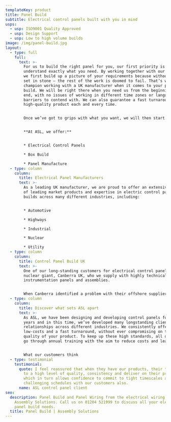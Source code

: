 ```yaml
---
templateKey: product
title: Panel Build
subtitle: Electrical control panels built with you in mind
usps:
  - usp: ISO9001 Quality Approved
  - usp: Design Support
  - usp: Low to high volume builds
image: /img/panel-build.jpg
layout:
  - type: full
    full:
      text: >-
        For us to build the right panel for you, our first priority is to
        understand exactly what you need. By working together with our clients,
        we first build up a picture of your requirements because without this
        set in stone – the rest of the work is doomed to fail. That’s why we
        champion working with a UK manufacturer when it comes to your panel
        build. We will be right there when you need us from the beginning to the
        end, with no issues of working in different time zones or language
        barriers to contend with. We can also guarantee a fast turnaround and a
        high-quality product each and every time. 


        Once we’ve got to grips with what you want, we will then start the design and development of your product. The best part is this stage is 100% free. We also complete rigorous testing to ensure your product is fit for use before it gets sent out. This is done using our automatic testing facilities or with bespoke test equipment designed specifically for the individual product.


        **At ASL, we offer:**


        * Electrical Control Panels

        * Box Build

        * Panel Manufacture
  - type: column
    column:
      title: Electrical Panel Manufacturers
      text: >-
        As a leading UK manufacturer, we are proud to offer an extensive range
        of leading market products and expertise in electric control panel
        builds across many different industries, including:


        * Automotive

        * Highways

        * Industrial

        * Nuclear

        * Utility
  - type: column
    column:
      title: Control Panel Build UK
      text: >-
        One of our long-standing customers for electrical control panels is the
        nuclear giant, Canberra UK, who we supply with highly technical nuclear
        instrumentation panels and assemblies.


        When Canberra identified a problem with their offshore supplier for cable assemblies and control panels, their own quality began to quickly decline. That’s where we came in.
  - type: column
    column:
      title: Discover what sets ASL apart
      text: >-
        As ASL, we have been designing and developing control panels for over 20
        years and in this time, we’ve developed many longstanding client
        relationships across different industries. We consistently offer
        low-costs and a fast turnaround, without ever compromising on the
        quality of your product. To keep up these high standards, all our staff
        go through annual training with the aim to reduce costs and lead times. 


        What our customers think
  - type: testimonial
    testimonial:
      quote: I feel reassured that when they have our products, their team manufacture
        to a high level of quality, consistency and deliver on their promises
        which in turn allows confidence to commit to tight timescales and
        challenging schedules with our customers also.
      name: ASL control panel client
seo:
  description: Panel Build and Panel Wiring from the electrical wiring experts,
    Assembly Solutions. Call us on 01204 521999 to discuss all your electrical
    panel build needs.
  title: Panel Build | Assembly Solutions
---
```

